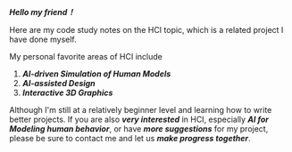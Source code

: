 ***Hello my friend！*** 

Here are my code study notes on the HCI topic, which is a related project I have done myself. 

My personal favorite areas of HCI include
1. ***AI-driven Simulation of Human Models***
2. ***AI-assisted Design***
3. ***Interactive 3D Graphics***

Although I'm still at a relatively beginner level and learning how to write better projects. 
If you are also ***very interested*** in HCI, especially ***AI for Modeling human behavior***, or have ***more suggestions*** for my project, please be sure to contact me and let us ***make progress together***.
